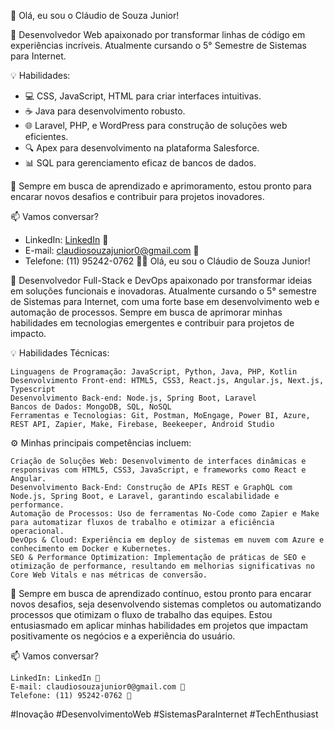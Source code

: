 👋 Olá, eu sou o Cláudio de Souza Junior!

🚀 Desenvolvedor Web apaixonado por transformar linhas de código em experiências incríveis. Atualmente cursando o 5° Semestre de Sistemas para Internet.

💡 Habilidades:
- 💻 CSS, JavaScript, HTML para criar interfaces intuitivas.
- ☕ Java para desenvolvimento robusto.
- 🌐 Laravel, PHP, e WordPress para construção de soluções web eficientes.
- 🔍 Apex para desenvolvimento na plataforma Salesforce.
- 📊 SQL para gerenciamento eficaz de bancos de dados.

🌱 Sempre em busca de aprendizado e aprimoramento, estou pronto para encarar novos desafios e contribuir para projetos inovadores.

📫 Vamos conversar? 
- LinkedIn: [LinkedIn](https://www.linkedin.com/in/claudiosouzajr1/) 🚀
- E-mail: [claudiosouzajunior0@gmail.com](mailto:claudiosouzajunior0@gmail.com) 📧
- Telefone: (11) 95242-0762 📱👋 Olá, eu sou o Cláudio de Souza Junior!

🚀 Desenvolvedor Full-Stack e DevOps apaixonado por transformar ideias em soluções funcionais e inovadoras. Atualmente cursando o 5° semestre de Sistemas para Internet, com uma forte base em desenvolvimento web e automação de processos. Sempre em busca de aprimorar minhas habilidades em tecnologias emergentes e contribuir para projetos de impacto.

💡 Habilidades Técnicas:

    Linguagens de Programação: JavaScript, Python, Java, PHP, Kotlin
    Desenvolvimento Front-end: HTML5, CSS3, React.js, Angular.js, Next.js, Typescript
    Desenvolvimento Back-end: Node.js, Spring Boot, Laravel
    Bancos de Dados: MongoDB, SQL, NoSQL
    Ferramentas e Tecnologias: Git, Postman, MoEngage, Power BI, Azure, REST API, Zapier, Make, Firebase, Beekeeper, Android Studio

⚙️ Minhas principais competências incluem:

    Criação de Soluções Web: Desenvolvimento de interfaces dinâmicas e responsivas com HTML5, CSS3, JavaScript, e frameworks como React e Angular.
    Desenvolvimento Back-End: Construção de APIs REST e GraphQL com Node.js, Spring Boot, e Laravel, garantindo escalabilidade e performance.
    Automação de Processos: Uso de ferramentas No-Code como Zapier e Make para automatizar fluxos de trabalho e otimizar a eficiência operacional.
    DevOps & Cloud: Experiência em deploy de sistemas em nuvem com Azure e conhecimento em Docker e Kubernetes.
    SEO & Performance Optimization: Implementação de práticas de SEO e otimização de performance, resultando em melhorias significativas no Core Web Vitals e nas métricas de conversão.

🌱 Sempre em busca de aprendizado contínuo, estou pronto para encarar novos desafios, seja desenvolvendo sistemas completos ou automatizando processos que otimizam o fluxo de trabalho das equipes. Estou entusiasmado em aplicar minhas habilidades em projetos que impactam positivamente os negócios e a experiência do usuário.

📫 Vamos conversar?

    LinkedIn: LinkedIn 🚀
    E-mail: claudiosouzajunior0@gmail.com 📧
    Telefone: (11) 95242-0762 📱

#Inovação #DesenvolvimentoWeb #SistemasParaInternet #TechEnthusiast

